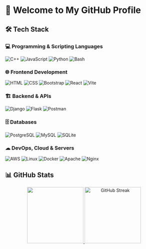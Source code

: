 # 👋 Welcome to My GitHub Profile

## 🛠 Tech Stack

### 💻 Programming & Scripting Languages  
![C++](https://skillicons.dev/icons?i=cpp)  ![JavaScript](https://skillicons.dev/icons?i=js)  ![Python](https://skillicons.dev/icons?i=python)  ![Bash](https://skillicons.dev/icons?i=bash)  

### 🌐 Frontend Development  
![HTML](https://skillicons.dev/icons?i=html)  ![CSS](https://skillicons.dev/icons?i=css)  ![Bootstrap](https://skillicons.dev/icons?i=bootstrap)  ![React](https://skillicons.dev/icons?i=react)  ![Vite](https://skillicons.dev/icons?i=vite)  

### 🏗 Backend & APIs  
![Django](https://skillicons.dev/icons?i=django)  ![Flask](https://skillicons.dev/icons?i=flask)  ![Postman](https://skillicons.dev/icons?i=postman)  

### 🗄 Databases  
![PostgreSQL](https://skillicons.dev/icons?i=postgres)  ![MySQL](https://skillicons.dev/icons?i=mysql)  ![SQLite](https://skillicons.dev/icons?i=sqlite)  

### ☁ DevOps, Cloud & Servers  
![AWS](https://skillicons.dev/icons?i=aws)  ![Linux](https://skillicons.dev/icons?i=linux)  ![Docker](https://skillicons.dev/icons?i=docker)  ![Apache](https://skillicons.dev/icons?i=apache)  ![Nginx](https://skillicons.dev/icons?i=nginx)  

## 📊 GitHub Stats
<p align="center">
  <a href="https://github.com/mohashraf148932e7">
    <img height="180em" src="https://github-readme-stats.vercel.app/api/top-langs/?username=mohashraf148932e7&layout=compact&langs_count=6&theme=dracula"/>
  </a>
  <a href="https://git.io/streak-stats">
    <img height="180em" src="https://github-readme-streak-stats-gray-two.vercel.app?user=mohashraf148932e7&layout=compact&langs_count=6&theme=dracula" alt="GitHub Streak"/>
  </a>
</p>
